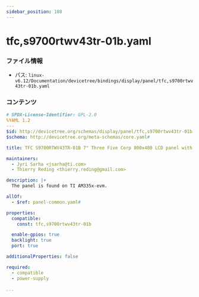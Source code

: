 ```yaml
---
sidebar_position: 108
---
```

# tfc,s9700rtwv43tr-01b.yaml

### ファイル情報

- パス: `linux-v6.12/Documentation/devicetree/bindings/display/panel/tfc,s9700rtwv43tr-01b.yaml`

### コンテンツ

```yaml
# SPDX-License-Identifier: GPL-2.0
%YAML 1.2
---
$id: http://devicetree.org/schemas/display/panel/tfc,s9700rtwv43tr-01b.yaml#
$schema: http://devicetree.org/meta-schemas/core.yaml#

title: TFC S9700RTWV43TR-01B 7" Three Five Corp 800x480 LCD panel with resistive touch

maintainers:
  - Jyri Sarha <jsarha@ti.com>
  - Thierry Reding <thierry.reding@gmail.com>

description: |+
  The panel is found on TI AM335x-evm.

allOf:
  - $ref: panel-common.yaml#

properties:
  compatible:
    const: tfc,s9700rtwv43tr-01b

  enable-gpios: true
  backlight: true
  port: true

additionalProperties: false

required:
  - compatible
  - power-supply

...

```

